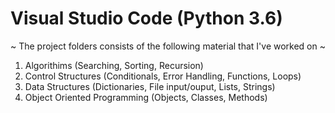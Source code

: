 # Visual Studio Code (Python 3.6)
~ The project folders consists of the following material that I've worked on ~
1. Algorithims (Searching, Sorting, Recursion)
2. Control Structures (Conditionals, Error Handling, Functions, Loops)
3. Data Structures (Dictionaries, File input/ouput, Lists, Strings)
4. Object Oriented Programming (Objects, Classes, Methods)